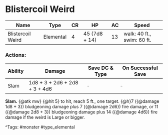# Blistercoil Weird

| Name | Type | CR | HP | AC | Speed |
|------|------|----|----|----|-------|
| Blistercoil Weird | Elemental | 4 | 45 (7d8 + 14) | 13 | walk: 40 ft., swim: 60 ft. |

### Actions:

| Ability | Damage | Save DC & Type | On Successful Save |
|---------|--------|----------------|--------------------|
| Slam | 1d8 + 3 + 2d6 + 2d8 + 3 + 4d6 | - | - |


**Slam.** {@atk mw} {@hit 5} to hit, reach 5 ft., one target. {@h}7 ({@damage 1d8 + 3}) bludgeoning damage plus 7 ({@damage 2d6}) fire damage, or 11 ({@damage 2d8 + 3}) bludgeoning damage plus 14 ({@damage 4d6}) fire damage if the weird is Large or bigger.

^Tags: #monster #type_elemental